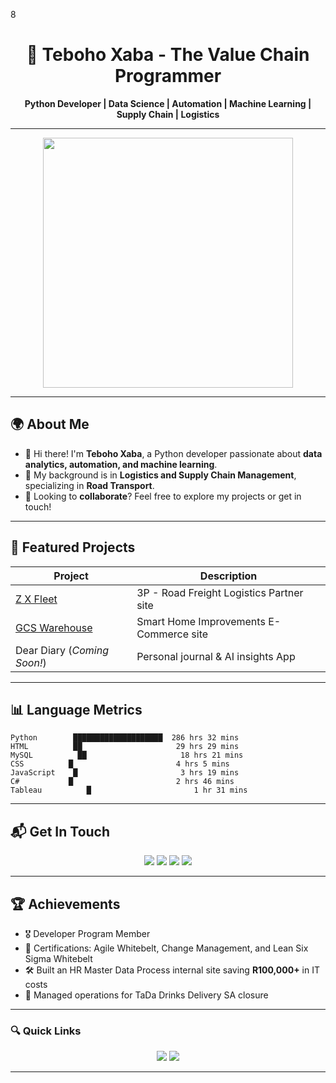 8<h1 align="center">🚀 Teboho Xaba - The Value Chain Programmer</h1>
<p align="center">
  <strong>Python Developer | Data Science | Automation | Machine Learning | Supply Chain | Logistics</strong>
</p>

---

<div align="center">
  <img src="https://cdn.dribbble.com/users/1162077/screenshots/3848914/media/7ed7d5ca074b48b328150e5a231e8d1f.gif" width="400px">
</div>

---

## 🌍 About Me

- 👋 Hi there! I'm **Teboho Xaba**, a Python developer passionate about **data analytics, automation, and machine learning**.
- 🎯 My background is in **Logistics and Supply Chain Management**, specializing in **Road Transport**.
- 🔹 Looking to **collaborate**? Feel free to explore my projects or get in touch!

---

## 🚀 Featured Projects

| Project | Description |
|---------|------------|
| [Z X Fleet](https://zxfleet.co.za) | 3P - Road Freight Logistics Partner site |
| [GCS Warehouse](https://gcswarehouse.co.za) | Smart Home Improvements E-Commerce site |
| Dear Diary (*Coming Soon!*) | Personal journal & AI insights App |

---

## 📊 Language Metrics

```text
Python        ████████████████████  286 hrs 32 mins
HTML          ██                     29 hrs 29 mins
MySQL          ██                     18 hrs 21 mins
CSS          █                       4 hrs 5 mins
JavaScript    █                       3 hrs 19 mins
C#           █                       2 hrs 46 mins
Tableau          █                       1 hr 31 mins
```

---

## 📬 Get In Touch

<p align="center">
  <a href="https://www.linkedin.com/in/teboho-xaba-a142b617b/"><img src="https://img.shields.io/badge/LinkedIn-0077B5?style=for-the-badge&logo=linkedin&logoColor=white"></a>
  <a href="https://github.com/TebohoXaba"><img src="https://img.shields.io/badge/GitHub-181717?style=for-the-badge&logo=github&logoColor=white"></a>
  <a href="mailto:teboho.xaba@zxfleet.co.za"><img src="https://img.shields.io/badge/Email-D14836?style=for-the-badge&logo=gmail&logoColor=white"></a>
  <a href="https://www.youtube.com/@Real_Nonkosi"><img src="https://img.shields.io/badge/YouTube-FF0000?style=for-the-badge&logo=youtube&logoColor=white"></a>
</p>

---

## 🏆 Achievements

- 🎖️ Developer Program Member
- 📜 Certifications: Agile Whitebelt, Change Management, and Lean Six Sigma Whitebelt
- 🛠️ Built an HR Master Data Process internal site saving **R100,000+** in IT costs
- 🚀 Managed operations for TaDa Drinks Delivery SA closure

---

### 🔍 Quick Links

<p align="center">
  <a href="https://tebohoxaba.github.io/My-Profile/" target="_blank"><img src="https://img.shields.io/badge/🌍 Website-blue?style=for-the-badge"></a>
  <a href="#projects" target="_blank"><img src="https://img.shields.io/badge/🔍 Search-grey?style=for-the-badge"></a>
</p>

---
